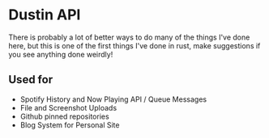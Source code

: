# Dustin API

There is probably a lot of better ways to do many of the things I've done here, but this is one of the first things I've done in rust, make suggestions if you see anything done weirdly!

## Used for

- Spotify History and Now Playing API / Queue Messages
- File and Screenshot Uploads
- Github pinned repositories
- Blog System for Personal Site